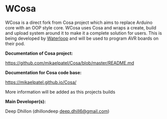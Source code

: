 # WCosa

WCosa is a direct fork from Cosa project which aims to replace Arduino core with an OOP style core. WCosa uses Cosa and wraps a create, build and upload system around it to make it a complete solution for users. This is being developed by [Waterloop](https://teamwaterloop.ca) and will be used to program AVR boards on their pod.

**Documentation of Cosa project:**

https://github.com/mikaelpatel/Cosa/blob/master/README.md

**Documentation for Cosa code base:**

https://mikaelpatel.github.io/Cosa/

More information will be added as this projects builds


**Main Developer(s):**

Deep Dhillon (dhillondeep [deep.dhill6@gmail.com](mailto:deep.dhill6@gmail.com))
